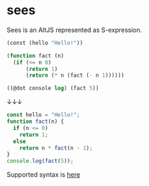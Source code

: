# sees
Sees is an AltJS represented as S-expression.

``` lisp
(const (hello "Hello!"))

(function fact (n)
  (if (<= n 0)
      (return 1)
      (return (* n (fact (- n 1))))))

((@dot console log) (fact 5))
```

↓↓↓

``` js
const hello = "Hello!";
function fact(n) {
  if (n <= 0)
    return 1;
  else
    return n * fact(n - 1);
}
console.log(fact(5));
```

Supported syntax is [here](./test.js)
